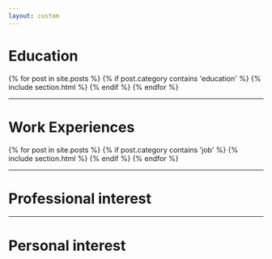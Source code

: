 ```yaml
---
layout: custom
---
```



# Education
{% for post in site.posts %}
    {% if post.category contains 'education' %}
{% include section.html %}
    {% endif %}
{% endfor %}
***
# Work Experiences
{% for post in site.posts %}
    {% if post.category contains 'job' %}
{% include section.html %}
    {% endif %}
{% endfor %}
***
# Professional interest
***
# Personal interest

